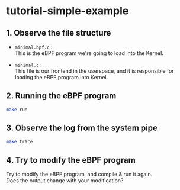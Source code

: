 # tutorial-simple-example

## 1. Observe the file structure
- `minimal.bpf.c` :  
  This is the eBPF program we're going to load into the Kernel.

- `minimal.c` :  
  This file is our frontend in the userspace, and it is responsible for loading the eBPF program into Kernel.

## 2. Running the eBPF program

```bash
make run
```

## 3. Observe the log from the system pipe

```bash
make trace
```

## 4. Try to modify the eBPF program

Try to modify the eBPF program, and compile & run it again.  
Does the output change with your modification?

